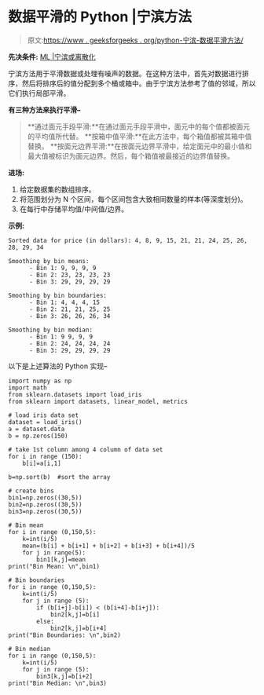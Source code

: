 # 数据平滑的 Python |宁滨方法

> 原文:[https://www . geeksforgeeks . org/python-宁滨-数据平滑方法/](https://www.geeksforgeeks.org/python-binning-method-for-data-smoothing/)

**先决条件:** [ML |宁滨或离散化](https://www.geeksforgeeks.org/ml-binning-or-discretization/)

宁滨方法用于平滑数据或处理有噪声的数据。在这种方法中，首先对数据进行排序，然后将排序后的值分配到多个桶或箱中。由于宁滨方法参考了值的邻域，所以它们执行局部平滑。

**有三种方法来执行平滑–**

> **通过面元手段平滑:**在通过面元手段平滑中，面元中的每个值都被面元的平均值所代替。
> **按箱中值平滑:**在此方法中，每个箱值都被其箱中值替换。
> **按面元边界平滑:**在按面元边界平滑中，给定面元中的最小值和最大值被标识为面元边界。然后，每个箱值被最接近的边界值替换。

**进场:**

1.  给定数据集的数组排序。
2.  将范围划分为 N 个区间，每个区间包含大致相同数量的样本(等深度划分)。
3.  在每行中存储平均值/中间值/边界。

**示例:**

```
Sorted data for price (in dollars): 4, 8, 9, 15, 21, 21, 24, 25, 26, 28, 29, 34

Smoothing by bin means:
      - Bin 1: 9, 9, 9, 9
      - Bin 2: 23, 23, 23, 23
      - Bin 3: 29, 29, 29, 29

Smoothing by bin boundaries:
      - Bin 1: 4, 4, 4, 15
      - Bin 2: 21, 21, 25, 25
      - Bin 3: 26, 26, 26, 34

Smoothing by bin median:
      - Bin 1: 9 9, 9, 9
      - Bin 2: 24, 24, 24, 24
      - Bin 3: 29, 29, 29, 29

```

以下是上述算法的 Python 实现–

```
import numpy as np  
import math
from sklearn.datasets import load_iris
from sklearn import datasets, linear_model, metrics 

# load iris data set
dataset = load_iris()   
a = dataset.data
b = np.zeros(150)

# take 1st column among 4 column of data set 
for i in range (150):
    b[i]=a[i,1]   

b=np.sort(b)  #sort the array

# create bins
bin1=np.zeros((30,5)) 
bin2=np.zeros((30,5))
bin3=np.zeros((30,5))

# Bin mean
for i in range (0,150,5):
    k=int(i/5)
    mean=(b[i] + b[i+1] + b[i+2] + b[i+3] + b[i+4])/5
    for j in range(5):
        bin1[k,j]=mean
print("Bin Mean: \n",bin1)

# Bin boundaries
for i in range (0,150,5):
    k=int(i/5)
    for j in range (5):
        if (b[i+j]-b[i]) < (b[i+4]-b[i+j]):
            bin2[k,j]=b[i]
        else:
            bin2[k,j]=b[i+4]       
print("Bin Boundaries: \n",bin2)

# Bin median
for i in range (0,150,5):
    k=int(i/5)
    for j in range (5):
        bin3[k,j]=b[i+2]
print("Bin Median: \n",bin3)
```